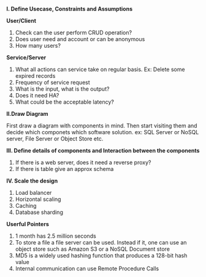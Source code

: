 **I. Define Usecase, Constraints and Assumptions**

**User/Client**

1. Check can the user perform CRUD operation?
2. Does user need and account or can be anonymous
3. How many users? 

**Service/Server**

1. What all actions can service take on regular basis. Ex: Delete some expired records
2. Frequency of service request
3. What is the input, what is the output?
4. Does it need HA?
5. What could be the acceptable latency?

**II.Draw Diagram**

First draw a diagram with components in mind. Then start visiting them and decide which componets which software solution.
ex: SQL Server or NoSQL server, File Server or Object Store etc. 

**III. Define details of components and Interaction between the components**

1. If there is a web server, does it need a reverse proxy?
2. If there is table give an approx schema

**IV. Scale the design**
1. Load balancer
2. Horizontal scaling
3. Caching
4. Database sharding

**Userful Pointers**
1. 1 month has 2.5 million seconds
2. To store a file a file server can be used. Instead if it, one can use an object store such as Amazon S3 or a NoSQL Document store
3. MD5 is a widely used hashing function that produces a 128-bit hash value
4. Internal communication can use Remote Procedure Calls

